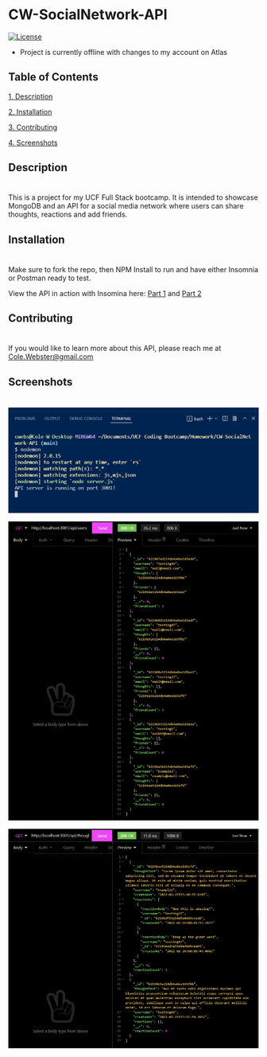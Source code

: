# CW-SocialNetwork-API 

[![License](https://img.shields.io/badge/License-Boost_1.0-lightblue.svg)](https://www.boost.org/LICENSE_1_0.txt)

- Project is currently offline with changes to my account on Atlas

## Table of Contents 
            
<a href="#description"> 1. Description</a>  

<a href="#install"> 2. Installation </a>

<a href="#contributing"> 3. Contributing </a>

<a href="#test"> 4. Screenshots </a>

## Description <h1 id='description'> </h1>

This is a project for my UCF Full Stack bootcamp. It is intended to showcase MongoDB and an API for a social media network where users can share thoughts, reactions and add friends. 
    
## Installation <h1 id='install'></h1>
          
Make sure to fork the repo, then NPM Install to run and have either Insomnia or Postman ready to test. 

View the API in action with Insomina here: [Part 1](https://drive.google.com/file/d/1IgcbehGmmtvwzVWIRipfJkIiIHOqpaWX/view) and [Part 2](https://drive.google.com/file/d/1JELxEQmDJVCOJnim5bbcRM0BLPpcIL7b/view)
    
## Contributing <h1 id='contributing'></h1>
          
If you would like to learn more about this API, please reach me at Cole.Webster@gmail.com
    
## Screenshots <h1 id='test'></h1>
         
![Starting the Server](./assets/images/Server.jpg)

![Viewing all Users](./assets/images/getallusers.jpg)

![Viewing all Thoughts](./assets/images/getallthoughts.jpg)
 
